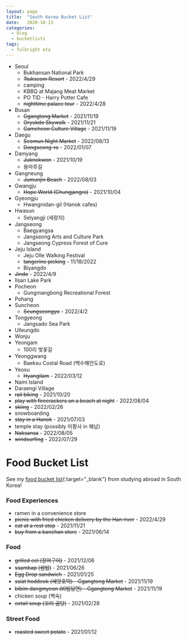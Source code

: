 ```yaml
---
layout: page
title:  "South Korea Bucket List"
date:   2020-10-13
categories:
  - blog
  - bucketlists
tags:
  - fulbright eta
---
```


* Seoul
    * Bukhansan National Park
    * ~~Ttukseom Resort~~ - 2022/4/29
    * camping
    * KBBQ at Majang Meat Market
    * PO TID - Harry Potter Cafe
    * ~~nighttime palace tour~~ - 2022/4/28
* Busan
    * ~~Ggangtong Market~~ - 2021/11/19
    * ~~Oryukdo Skywalk~~ - 2021/11/21
    * ~~Gamcheon Culture Village~~ - 2021/11/19
* Daegu
    * ~~Seomun Night Market~~ - 2022/08/13
    * ~~Dongseong-ro~~ - 2022/01/07
* Damyang
    * ~~Juknokwon~~ - 2021/10/19
    * 용마루길
* Gangneung
    * ~~Jumunjin Beach~~ - 2022/08/03
* Gwangju
    * ~~Hope World (Chungjangro)~~ - 2021/10/04
* Gyeongju
    * Hwangnidan-gil (Hanok cafes)
* Hwasun
    * Selyangji (세량지)
* Jangseong
    * Baegyangsa
    * Jangseong Arts and Culture Park
    * Jangseong Cypress Forest of Cure
* Jeju Island
    * Jeju Olle Walking Festival
    * ~~tangerine picking~~ - 11/18/2022
    * Biyangdo
* ~~Jindo~~ - 2022/4/9
* Ilsan Lake Park
* Pocheon
    * Gungmangbong Recreational Forest
* Pohang
* Suncheon
    * ~~Seungseongyo~~ - 2022/4/2
* Tongyeong
    * Jangsado Sea Park
* Ulleungdo
* Wonju
* Yeongam
    * 100리 벚꽃길
* Yeonggwang
    * Baeksu Costal Road (백수해안도로)
* Yeosu
    * ~~Hyangilam~~ - 2022/03/12
* Nami Island
* Daraengi Village
* ~~rail biking~~ - 2021/10/20
* ~~play with firecrackers on a beach at night~~ - 2022/08/04
* ~~skiing~~ - 2022/02/26
* snowboarding
* ~~stay in a Hanok~~ - 2021/07/03
* temple stay (possibly 미황사 in 해남)
* ~~Naksansa~~ - 2022/08/05
* ~~windsurfing~~ - 2022/07/29

# Food Bucket List

See my [food bucket list](https://connieinkorea.tumblr.com/post/107430759055/food-bucket-list){:target="_blank"} from studying abroad in South Korea!

### Food Experiences
* ramen in a convenience store
* ~~picnic with fried chicken delivery by the Han river~~ - 2022/4/29
* ~~eat at a rest stop~~ - 2021/11/21
* ~~buy from a banchan store~~ - 2021/06/14

### Food
* ~~grilled eel (장어구이)~~ - 2021/12/06
* ~~ssambap (쌈밥)~~ - 2021/06/26
* ~~Egg Drop sandwich~~ - 2021/01/25
* ~~ssiat hoddeok (쌔앗호떡) - Ggangtong Market~~ - 2021/11/19
* ~~bibim dangmyeon (비빔당면) - Ggangtong Market~~ - 2021/11/19
* chicken soup (백숙)
* ~~oxtail soup (꼬리 곰탕)~~ - 2021/02/28

### Street Food
* ~~roasted sweet potato~~ - 2021/01/12

